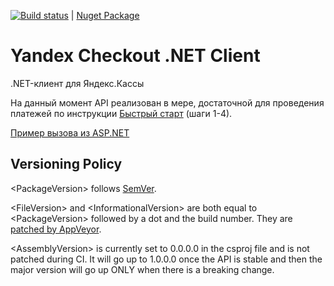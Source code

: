 [![Build status](https://ci.appveyor.com/api/projects/status/80n6r6lbn2c7p34o?svg=true)](https://ci.appveyor.com/project/morpher/yandex-checkout-v3) | [Nuget Package](https://www.nuget.org/packages/Yandex.Checkout.V3/)


# Yandex Checkout .NET Client

.NET-клиент для Яндекс.Кассы

На данный момент API реализован в мере, достаточной для проведения платежей по инструкции [Быстрый старт](https://kassa.yandex.ru/docs/guides/#bystryj-start) (шаги 1-4). 

[Пример вызова из ASP.NET](https://github.com/morpher-ru/Yandex.Checkout.V3/blob/master/AspNetSample/Default.aspx.cs)

## Versioning Policy

&lt;PackageVersion&gt; follows [SemVer](https://semver.org/).

&lt;FileVersion&gt; and &lt;InformationalVersion&gt; are both equal to &lt;PackageVersion&gt; followed by a dot and the build number. They are [patched by AppVeyor](https://ci.appveyor.com/project/morpher/yandex-checkout-v3/settings).

&lt;AssemblyVersion&gt; is currently set to 0.0.0.0 in the csproj file and is not patched during CI. It will go up to 1.0.0.0 once the API is stable and then the major version will go up ONLY when there is a breaking change.

